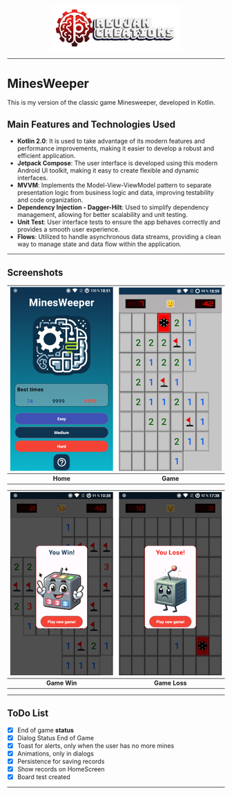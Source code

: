 <p align="center">
  <a href="https://rlujancreations.es/" target="blank"><img src="./githubimages/logo.png" width="300px" alt="RLujanCreations Logo" /></a>
</p>

---

# MinesWeeper
This is my version of the classic game Minesweeper, developed in Kotlin.

## Main Features and Technologies Used
- **Kotlin 2.0**: It is used to take advantage of its modern features and performance improvements, making it easier to develop a robust and efficient application.
- **Jetpack Compose**: The user interface is developed using this modern Android UI toolkit, making it easy to create flexible and dynamic interfaces.
- **MVVM**: Implements the Model-View-ViewModel pattern to separate presentation logic from business logic and data, improving testability and code organization.
- **Dependency Injection - Dagger-Hilt**: Used to simplify dependency management, allowing for better scalability and unit testing.
- **Unit Test**: User interface tests to ensure the app behaves correctly and provides a smooth user experience.
- **Flows**: Utilized to handle asynchronous data streams, providing a clean way to manage state and data flow within the application.

---

## Screenshots

| ![Home Screen](./githubimages/home.png) | ![Game Screen](./githubimages/game.png) |
|:---------------------------------------:|:--------------------------------------:|
|                 **Home**                |                **Game**                |

| ![Game Win Screen](./githubimages/wingame.png) | ![Game Loss Screen](./githubimages/losegame.png) |
|:----------------------------------------------:|:------------------------------------------------:|
|                 **Game Win**                   |                 **Game Loss**                    |

---

## ToDo List

- [X] End of game **status**
- [X] Dialog Status End of Game
- [X] Toast for alerts, only when the user has no more mines
- [X] Animations, only in dialogs
- [X] Persistence for saving records
- [X] Show records on HomeScreen
- [X] Board test created

---
